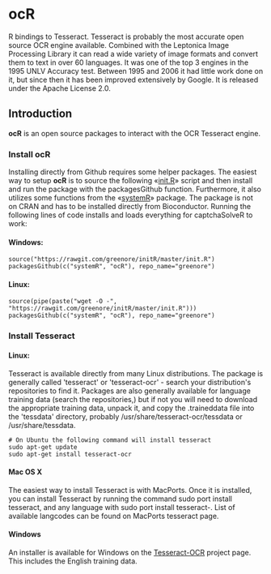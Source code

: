 ocR
===

R bindings to Tesseract. Tesseract is probably the most accurate open source OCR
engine available. Combined with the Leptonica Image Processing Library it can
read a wide variety of image formats and convert them to text in over 60 languages.
It was one of the top 3 engines in the 1995 UNLV Accuracy test. Between 1995
and 2006 it had little work done on it, but since then it has been improved
extensively by Google. It is released under the Apache License 2.0.


## Introduction
__ocR__ is an open source packages to interact with the OCR Tesseract engine.

### Install ocR
Installing directly from Github requires some helper packages. The easiest way to setup __ocR__ is to source the following «[init.R][1]» script and then install and run the package with the packagesGithub function. Furthermore, it also utilizes some functions from the «[systemR][2]» package. The package is not on CRAN and has to be installed directly from Bioconductor. Running the following lines of code installs and loads everything for captchaSolveR to work:

#### Windows:
```
source("https://rawgit.com/greenore/initR/master/init.R")
packagesGithub(c("systemR", "ocR"), repo_name="greenore")
```

#### Linux:
```
source(pipe(paste("wget -O -", "https://rawgit.com/greenore/initR/master/init.R")))
packagesGithub(c("systemR", "ocR"), repo_name="greenore")
```

### Install Tesseract

#### Linux:
Tesseract is available directly from many Linux distributions. The package is generally called 'tesseract' or 'tesseract-ocr' - search your distribution's repositories to find it. Packages are also generally available for language training data (search the repositories,) but if not you will need to download the appropriate training data, unpack it, and copy the .traineddata file into the 'tessdata' directory, probably /usr/share/tesseract-ocr/tessdata or /usr/share/tessdata.

```
# On Ubuntu the following command will install tesseract
sudo apt-get update
sudo apt-get install tesseract-ocr
```

#### Mac OS X
The easiest way to install Tesseract is with MacPorts. Once it is installed, you can install Tesseract by running the command sudo port install tesseract, and any language with sudo port install tesseract-<langcode>. List of available langcodes can be found on MacPorts tesseract page.

#### Windows
An installer is available for Windows on the [Tesseract-OCR][3] project page. This includes the English training data.

[1]: https://github.com/greenore/initR/blob/master/init.R
[2]: https://github.com/greenore/systemR
[3]: https://code.google.com/p/tesseract-ocr/
